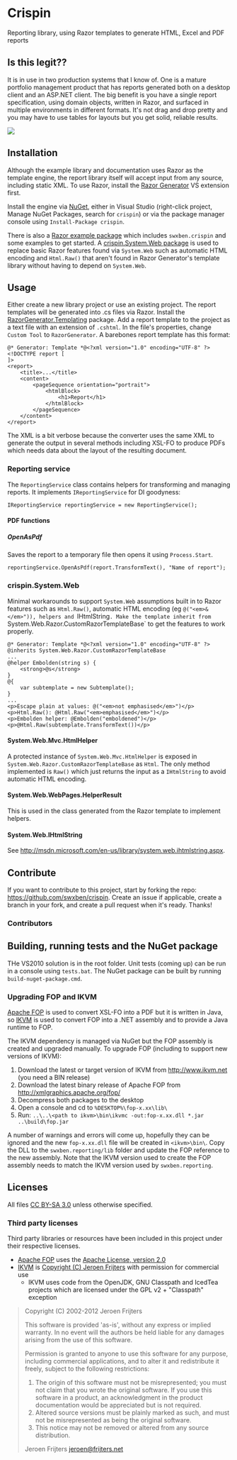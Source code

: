 Crispin
=======

Reporting library, using Razor templates to generate HTML, Excel and PDF reports


## Is this legit??
It is in use in two production systems that I know of. One is a mature portfolio 
management product that has reports generated both on a desktop client and an ASP.NET client. The big
benefit is you have a single report specification, using domain objects, written in Razor, and surfaced in
multiple environments in different formats. It's not drag and drop pretty and you may have to use tables for layouts
but you get solid, reliable results.

![](https://github.com/belfryimages/internet-memes/blob/master/amazed%20cat.jpg?raw=true)


## Installation

Although the example library and documentation uses Razor as the template engine, the report library itself will accept input from any source, including static XML. To use Razor, install the [Razor Generator](http://razorgenerator.codeplex.com/) VS extension first.

Install the engine via [NuGet](http://nuget.org/packages/crispin), either in Visual Studio (right-click project, Manage NuGet Packages, search for `crispin`) or via the package manager console using `Install-Package crispin`.

There is also a [Razor example package](http://nuget.org/packages/crispin.razor) which includes `swxben.crispin` and some examples to get started. A [crispin.System.Web package](http://nuget.org/packages/crispin.System.Web) is used to replace basic Razor features found via `System.Web` such as automatic HTML encoding and `Html.Raw()` that aren't found in Razor Generator's template library without having to depend on `System.Web`.


## Usage

Either create a new library project or use an existing project. The report templates will be generated into .cs files via Razor. Install the [RazorGenerator.Templating](https://www.nuget.org/packages/RazorGenerator.Templating) package. Add a report template to the project as a text file with an extension of `.cshtml`. In the file's properties, change `Custom Tool` to `RazorGenerator`. A barebones report template has this format:

	@* Generator: Template *@<?xml version="1.0" encoding="UTF-8" ?>
	<!DOCTYPE report [
	]>
	<report>
		<title>...</title>
		<content>
			<pageSequence orientation="portrait">
				<htmlBlock>
					<h1>Report</h1>
				</htmlBlock>
			</pageSequence>
		</content>
	</report>

The XML is a bit verbose because the converter uses the same XML to generate the output in several methods including XSL-FO to produce PDFs which needs data about the layout of the resulting document.


### Reporting service

The `ReportingService` class contains helpers for transforming and managing reports. It implements `IReportingService` for DI goodyness:

    IReportingService reportingService = new ReportingService();

#### PDF functions

##### OpenAsPdf

Saves the report to a temporary file then opens it using `Process.Start`.

    reportingService.OpenAsPdf(report.TransformText(), "Name of report");


### crispin.System.Web

Minimal workarounds to support `System.Web` assumptions built in to Razor features such as `Html.Raw()`, automatic HTML encoding (eg `@("<em>&</em>")), helpers and `IHtmlString`. Make the template inherit from `System.Web.Razor.CustomRazorTemplateBase` to get the features to work properly.

	@* Generator: Template *@<?xml version="1.0" encoding="UTF-8" ?>
	@inherits System.Web.Razor.CustomRazorTemplateBase
	...
	@helper Embolden(string s) {
		<strong>@s</strong>
	}
	@{
		var subtemplate = new Subtemplate();
	}
	...
	<p>Escape plain at values: @("<em>not emphasised</em>")</p> 
	<p>Html.Raw(): @Html.Raw("<em>emphasised</em>")</p>
	<p>Embolden helper: @Embolden("emboldened")</p>
	<p>@Html.Raw(subtemplate.TransformText())</p>

#### System.Web.Mvc.HtmlHelper

A protected instance of `System.Web.Mvc.HtmlHelper` is exposed in `System.Web.Razor.CustomRazorTemplateBase` as `Html`. The only method implemented is `Raw()` which just returns the input as a `IHtmlString` to avoid automatic HTML encoding.

#### System.Web.WebPages.HelperResult

This is used in the class generated from the Razor template to implement helpers.

#### System.Web.IHtmlString

See <http://msdn.microsoft.com/en-us/library/system.web.ihtmlstring.aspx>.


## Contribute

If you want to contribute to this project, start by forking the repo: <https://github.com/swxben/crispin>. Create an issue if applicable, create a branch in your fork, and create a pull request when it's ready. Thanks!

### Contributors


## Building, running tests and the NuGet package

THe VS2010 solution is in the root folder. Unit tests (coming up) can be run in a console using `tests.bat`. The NuGet package can be built by running `build-nuget-package.cmd`.

### Upgrading FOP and IKVM

[Apache FOP](http://xmlgraphics.apache.org/fop/) is used to convert XSL-FO into a PDF but it is written in Java, so [IKVM](http://www.ikvm.net) is used to convert FOP into a .NET assembly and to provide a Java runtime to FOP.

The IKVM dependency is managed via NuGet but the FOP assembly is created and upgraded manually. To upgrade FOP (including to support new versions of IKVM):

1. Download the latest or target version of IKVM from <http://www.ikvm.net> (you need a BIN release)
2. Download the latest binary release of Apache FOP from <http://xmlgraphics.apache.org/fop/>
3. Decompress both packages to the desktop
4. Open a console and cd to `%DESKTOP%\fop-x.xx\lib\`
5. Run: `..\..\<path to ikvm>\bin\ikvmc -out:fop-x.xx.dll *.jar ..\build\fop.jar`

A number of warnings and errors will come up, hopefully they can be ignored and the new `fop-x.xx.dll` file will be created in `<ikvm>\bin\`. Copy the DLL to the `swxben.reporting/lib` folder and update the FOP reference to the new assembly. Note that the IKVM version used to create the FOP assembly needs to match the IKVM version used by `swxben.reporting`.


## Licenses

All files [CC BY-SA 3.0](http://creativecommons.org/licenses/by-sa/3.0/) unless otherwise specified.

### Third party licenses

Third party libraries or resources have been included in this project under their respective licenses.

- [Apache FOP](http://xmlgraphics.apache.org/fop/) uses the [Apache License, version 2.0](http://xmlgraphics.apache.org/fop/license.html)
- [IKVM](http://www.ikvm.net) is [Copyright (C) Jeroen Frijters](https://sourceforge.net/apps/mediawiki/ikvm/index.php?title=License) with permission for commercial use
	- IKVM uses code from the OpenJDK, GNU Classpath and IcedTea projects which are licensed under the GPL v2 + "Classpath" exception

> Copyright (C) 2002-2012 Jeroen Frijters
> 
> This software is provided 'as-is', without any express or implied
> warranty. In no event will the authors be held liable for any damages
> arising from the use of this software.
> 
> Permission is granted to anyone to use this software for any purpose,
> including commercial applications, and to alter it and redistribute it
> freely, subject to the following restrictions:
> 
> 1. The origin of this software must not be misrepresented; you must not
>    claim that you wrote the original software. If you use this software
>    in a product, an acknowledgment in the product documentation would be
>    appreciated but is not required.
> 2. Altered source versions must be plainly marked as such, and must not be
>    misrepresented as being the original software.
> 3. This notice may not be removed or altered from any source distribution.
> 
> Jeroen Frijters
> jeroen@frijters.net




